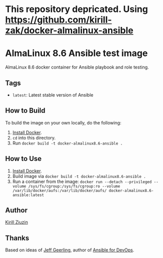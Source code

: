 # This repository depricated. Using https://github.com/kirill-zak/docker-almalinux-ansible

# AlmaLinux 8.6 Ansible test image
AlmaLinux 8.6 docker container for Ansible playbook and role testing.

## Tags

  - `latest`: Latest stable version of Ansible

## How to Build

To build the image on your own locally, do the following:

  1. [Install Docker](https://docs.docker.com/engine/installation/).
  2. `cd` into this directory.
  3. Run `docker build -t docker-almalinux8.6-ansible .`


## How to Use

  1. [Install Docker](https://docs.docker.com/engine/installation/).
  2. Build image via `docker build -t docker-almalinux8.6-ansible .`
  3. Run a container from the image: `docker run --detach --privileged --volume /sys/fs/cgroup:/sys/fs/cgroup:ro --volume /var/lib/docker/aufs:/var/lib/docker/aufs/ docker-almalinux8.6-ansible:latest`

## Author

[Kirill Ziuzin](https://kirill-zak.ru/)

## Thanks

Based on ideas of [Jeff Geerling](https://www.jeffgeerling.com/), author of [Ansible for DevOps](https://www.ansiblefordevops.com/).